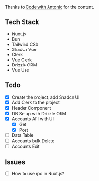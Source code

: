 Thanks to [Code with Antonio](https://www.codewithantonio.com) for the content.

## Tech Stack
- Nuxt.js
- Bun
- Tailwind CSS
- Shadcn Vue
- Clerk
- Vue Clerk
- Drizzle ORM
- Vue Use

## Todo
- [x] Create the project, add Shadcn UI
- [x] Add Clerk to the project
- [x] Header Component
- [x] DB Setup with Drizzle ORM
- [x] Accounts API with UI
  - [x] Get
  - [x] Post
- [ ] Data Table
- [ ] Accounts bulk Delete
- [ ] Accounts Edit

## Issues
- [ ] How to use rpc in Nuxt.js?
